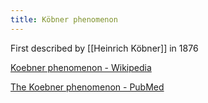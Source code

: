 ```yaml
---
title: Köbner phenomenon
---
```





First described by [[Heinrich Köbner]] in 1876



[Koebner phenomenon - Wikipedia](https://en.wikipedia.org/wiki/Koebner_phenomenon)

[The Koebner phenomenon - PubMed](https://pubmed.ncbi.nlm.nih.gov/21396563/)

